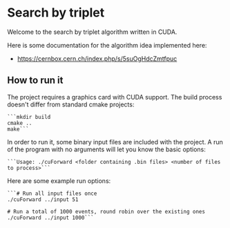 Search by triplet
=================

Welcome to the search by triplet algorithm written in CUDA.

Here is some documentation for the algorithm idea implemented here:

* https://cernbox.cern.ch/index.php/s/5suOgHdcZmtfpuc

How to run it
-------------

The project requires a graphics card with CUDA support. The build process doesn't differ from standard cmake projects:

    ```mkdir build
    cmake ..
    make```

In order to run it, some binary input files are included with the project. A run of the program with no arguments will let you know the basic options:

    ```Usage: ./cuForward <folder containing .bin files> <number of files to process>```

Here are some example run options:

    ```# Run all input files once
    ./cuForward ../input 51

    # Run a total of 1000 events, round robin over the existing ones
    ./cuForward ../input 1000```
